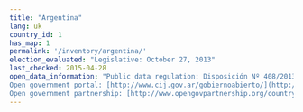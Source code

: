 ```yaml
---
title: "Argentina"
lang: uk
country_id: 1
has_map: 1
permalink: '/inventory/argentina/'
election_evaluated: "Legislative: October 27, 2013"
last_checked: 2015-04-28
open_data_information: "Public data regulation: Disposición Nº 408/2013  
Open government portal: [http://www.cij.gov.ar/gobiernoabierto/](http://www.cij.gov.ar/gobiernoabierto/)  
Open government partnership: [http://www.opengovpartnership.org/country/argentina](http://www.opengovpartnership.org/country/argentina)"
---
```

